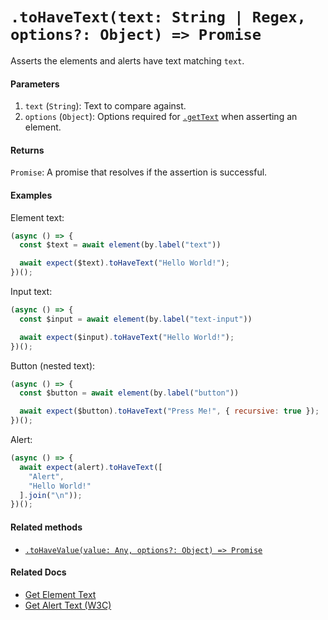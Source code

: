 # `.toHaveText(text: String | Regex, options?: Object) => Promise`

Asserts the elements and alerts have text matching `text`.

#### Parameters

1. `text` (`String`): Text to compare against.
2. `options` (`Object`): Options required for [`.getText`](../element/getText.md) when asserting an element.

#### Returns

`Promise`: A promise that resolves if the assertion is successful.

#### Examples

Element text:

```javascript
(async () => {
  const $text = await element(by.label("text"))

  await expect($text).toHaveText("Hello World!");
})();
```

Input text:

```javascript
(async () => {
  const $input = await element(by.label("text-input"))

  await expect($input).toHaveText("Hello World!");
})();
```

Button (nested text):

```javascript
(async () => {
  const $button = await element(by.label("button"))

  await expect($button).toHaveText("Press Me!", { recursive: true });
})();
```

Alert:

```javascript
(async () => {
  await expect(alert).toHaveText([
    "Alert",
    "Hello World!"
  ].join("\n"));
})();
```

#### Related methods

- [`.toHaveValue(value: Any, options?: Object) => Promise`](./toHaveValue.md)

#### Related Docs

- [Get Element Text](http://appium.io/docs/en/commands/element/attributes/text/)
- [Get Alert Text (W3C)](https://www.w3.org/TR/webdriver/#get-alert-text)

